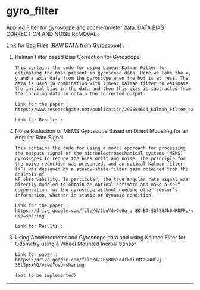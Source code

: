 # gyro_filter
Applied Filter for gyroscope and accelerometer data.
DATA BIAS CORRECTION AND NOISE REMOVAL :

Link for Bag Files (RAW DATA from Gyroscope) : 

1.	Kalman Filter based Bias Correction for Gyroscope
		
		This contains the code for using Linear Kalman Filter for estimating the bias present in gyroscope data. Here we take the x, y and z axis data from the gyroscope when the bot is at rest. The data is used in combination with linear kalman filter to estimate the initial bias in the data and then this bias is subtracted from the incoming data to obtain the corrected output.

		Link for the paper : https://www.researchgate.net/publication/299584644_Kalman_Filter_based_estimation_of_constant_angular_rate_bias_for_MEMS_Gyroscope

		Link for Results :

2.	Noise Reduction of MEMS Gyroscope Based on Direct Modeling
    for an Angular Rate Signal
		
		This contains the code for using a novel approach for processing the outputs signal of the microelectromechanical systems (MEMS) gyroscopes to reduce the bias drift and noise. The principle for the noise reduction was presented, and an optimal Kalman filter (KF) was designed by a steady-state filter gain obtained from the analysis of
		KF observability. In particular, the true angular rate signal was directly modeled to obtain an optimal estimate and make a self-compensation for the gyroscope without needing other sensor’s information, whether in static or dynamic condition.

		Link for the paper : https://drive.google.com/file/d/1bqYdvCc0q_q_8K4BJrSQlS8Jh0HRDFFp/view?usp=sharing

		Link for Results : 

3.	Using Accelerometer and Gyroscope data and using Kalman Filter
	for Odometry using a Wheel Mounted Inertial Sensor
		
		Link for paper : https://drive.google.com/file/d/1ByBOscddfkhi3RtzwNHf2j-36tSprxVQ/view?usp=sharing

		(Yet to be implemented)

________________________________________________________________

